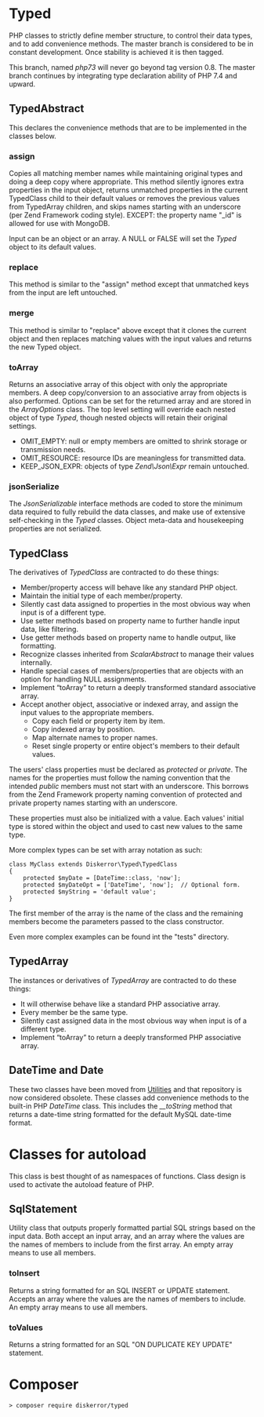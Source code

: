# Typed
PHP classes to strictly define member structure, to control their data types, and to add convenience methods. The master branch is considered to be in constant development. Once stability is achieved it is then tagged.

This branch, named *php73* will never go beyond tag version 0.8. The master branch continues by integrating type declaration ability of PHP 7.4 and upward.

## TypedAbstract
This declares the convenience methods that are to be implemented in the classes below.

### assign
Copies all matching member names while maintaining original types and doing a deep copy where appropriate. This method silently ignores extra properties in the input object, returns unmatched properties in the current TypedClass child to their default values or removes the previous values from TypedArray children, and skips names starting with an underscore (per Zend Framework coding style). EXCEPT: the property name "_id" is allowed for use with MongoDB.

Input can be an object or an array. A NULL or FALSE will set the *Typed* object to its default values.

### replace
This method is similar to the "assign" method except that unmatched keys from the input are left untouched.

### merge
This method is similar to "replace" above except that it clones the current object and then replaces matching values with the input values and returns the new Typed object.

### toArray
Returns an associative array of this object with only the appropriate members. A deep copy/conversion to an associative array from objects is also performed. Options can be set for the returned array and are stored in the *ArrayOptions* class. The top level setting will override each nested object of type *Typed*, though nested objects will retain their original settings.

* OMIT\_EMPTY: null or empty members are omitted to shrink storage or transmission needs.
* OMIT\_RESOURCE: resource IDs are meaningless for transmitted data.
* KEEP\_JSON\_EXPR: objects of type *Zend\Json\Expr* remain untouched.

### jsonSerialize

The  *JsonSerializable* interface methods are coded to store the minimum data required to fully rebuild the data classes, and make use of extensive self-checking in the *Typed* classes. Object meta-data and housekeeping properties are not serialized.

## TypedClass
The derivatives of *TypedClass* are contracted to do these things:
* Member/property access will behave like any standard PHP object.
* Maintain the initial type of each member/property.
* Silently cast data assigned to properties in the most obvious way when input is of a different type.
* Use setter methods based on property name to further handle input data, like filtering.
* Use getter methods based on property name to handle output, like formatting.
* Recognize classes inherited from *ScalarAbstract* to manage their values internally.
* Handle special cases of members/properties that are objects with an option for handling NULL assignments.
* Implement “toArray” to return a deeply transformed standard associative array.
* Accept another object, associative or indexed array, and assign the input values to the appropriate members.
  * Copy each field or property item by item.
  * Copy indexed array by position.
  * Map alternate names to proper names.
  * Reset single property or entire object's members to their default values.

The users' class properties must be declared as *protected* or *private*. The names for the properties must follow the naming convention that the intended *public* members must not start with an underscore. This borrows from the Zend Framework property naming convention of protected and private property names starting with an underscore.

These properties must also be initialized with a value. Each values' initial type is stored within the object and used to cast new values to the same type.

More complex types can be set with array notation as such:
```
class MyClass extends Diskerror\Typed\TypedClass
{
    protected $myDate = [DateTime::class, 'now'];
    protected $myDateOpt = ['DateTime', 'now'];  // Optional form.
    protected $myString = 'default value';
}
```
The first member of the array is the name of the class and the remaining members become the parameters passed to the class constructor.

Even more complex examples can be found int the "tests" directory.

## TypedArray
The instances or derivatives of *TypedArray* are contracted to do these things:
* It will otherwise behave like a standard PHP associative array.
* Every member be the same type.
* Silently cast assigned data in the most obvious way when input is of a different type.
* Implement “toArray” to return a deeply transformed PHP associative array.

## DateTime and Date
These two classes have been moved from [Utilities](https://github.com/diskerror/Utilities) and that repository is now considered obsolete. These classes add convenience methods to the built-in PHP *DateTime* class. This includes the *__toString* method that returns a date-time string formatted for the default MySQL date-time format.

# Classes for autoload
This class is best thought of as namespaces of functions. Class design is used to activate the autoload feature of PHP.

## SqlStatement
Utility class that outputs properly formatted partial SQL strings based on the input data. Both accept an input array, and an array where the values are the names of members to include from the first array. An empty array means to use all members.
### toInsert
Returns a string formatted for an SQL INSERT or UPDATE statement.
Accepts an array where the values are the names of members to include. An empty array means to use all members.
### toValues
Returns a string formatted for an SQL "ON DUPLICATE KEY UPDATE" statement.


# Composer
```
> composer require diskerror/typed
```
